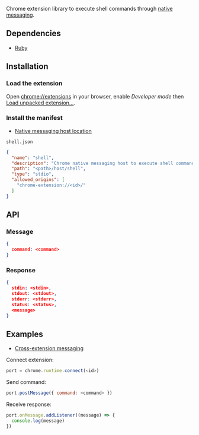 Chrome extension library to execute shell commands
through [native messaging][Native Messaging].

Dependencies
------------

- [Ruby][]

Installation
------------

### Load the extension

Open <chrome://extensions> in your browser, enable _Developer mode_ then
[Load unpacked extension…](app).

### Install the manifest

- [Native messaging host location][]

`shell.json`

``` json
{
  "name": "shell",
  "description": "Chrome native messaging host to execute shell commands",
  "path": "<path>/host/shell",
  "type": "stdio",
  "allowed_origins": [
    "chrome-extension://<id>/"
  ]
}
```

API
---

### Message

``` json
{
  command: <command>
}
```

### Response

``` json
{
  stdin: <stdin>,
  stdout: <stdout>,
  stderr: <stderr>,
  status: <status>,
  <message>
}
```

Examples
--------

- [Cross-extension messaging][]

Connect extension:

``` javascript
port = chrome.runtime.connect(<id>)
```

Send command:

``` javascript
port.postMessage({ command: <command> })
```

Receive response:

``` javascript
port.onMessage.addListener((message) => {
  console.log(message)
})
```

[Ruby]: https://ruby-lang.org
[Native Messaging]: https://developer.chrome.com/extensions/nativeMessaging
[Native messaging host location]: https://developer.chrome.com/extensions/nativeMessaging#native-messaging-host-location
[Cross-extension messaging]: https://developer.chrome.com/extensions/messaging#external
